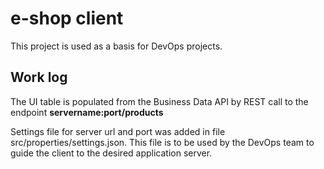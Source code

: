 # e-shop client

This project is used as a basis for DevOps projects.

## Work log 

The UI table is populated from the Business Data API by REST call to the endpoint **servername:port/products**

Settings file for server url and port was added in file src/properties/settings.json. This file is to be used by the DevOps team to guide the client to the desired application server.

